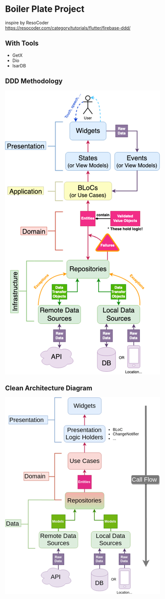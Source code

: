 # Boiler Plate Project
inspire by ResoCoder
https://resocoder.com/category/tutorials/flutter/firebase-ddd/

## With Tools
* GetX
* Dio
* IsarDB

## DDD Methodology
![img.png](img.png)

## Clean Architecture Diagram
![img_1.png](img_1.png)
